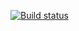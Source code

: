 [![Build status](https://ci.appveyor.com/api/projects/status/9116ppyqt00kxcrs?svg=true)](https://ci.appveyor.com/project/pfzw90/ahj-http-homework)